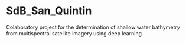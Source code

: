 # SdB_San_Quintin
Colaboratory project for the determination of shallow water bathymetry from multispectral satellite imagery using deep learning
